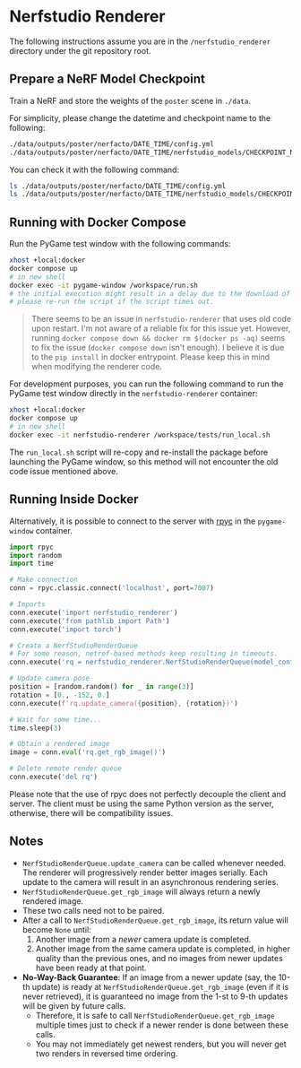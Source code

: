 # Nerfstudio Renderer

The following instructions assume you are in the `/nerfstudio_renderer` directory under the git repository root.

## Prepare a NeRF Model Checkpoint

Train a NeRF and store the weights of the `poster` scene in `./data`.

For simplicity, please change the datetime and checkpoint name to the following:

```sh
./data/outputs/poster/nerfacto/DATE_TIME/config.yml
./data/outputs/poster/nerfacto/DATE_TIME/nerfstudio_models/CHECKPOINT_NAME.ckpt
```

You can check it with the following command:

```sh
ls ./data/outputs/poster/nerfacto/DATE_TIME/config.yml
ls ./data/outputs/poster/nerfacto/DATE_TIME/nerfstudio_models/CHECKPOINT_NAME.ckpt
```

## Running with Docker Compose

Run the PyGame test window with the following commands:

```sh
xhost +local:docker
docker compose up
# in new shell
docker exec -it pygame-window /workspace/run.sh
# the initial execution might result in a delay due to the download of the pre-trained torch model.
# please re-run the script if the script times out.
```

> There seems to be an issue in `nerfstudio-renderer` that uses old code
> upon restart. I'm not aware of a reliable fix for this issue yet.
> However, running `docker compose down && docker rm $(docker ps -aq)`
> seems to fix the issue (`docker compose down` isn't enough). I believe
it is due to the `pip install` in docker entrypoint. Please keep this in
> mind when modifying the renderer code.

For development purposes, you can run the following command to run the
PyGame test window directly in the `nerfstudio-renderer` container:

```sh
xhost +local:docker
docker compose up
# in new shell
docker exec -it nerfstudio-renderer /workspace/tests/run_local.sh
```

The `run_local.sh` script will re-copy and re-install the package
before launching the PyGame window, so this method will not encounter
the old code issue mentioned above.

## Running Inside Docker

Alternatively, it is possible to connect to the server with [rpyc](https://github.com/tomerfiliba-org/rpyc) in the `pygame-window` container.

```python
import rpyc
import random
import time

# Make connection
conn = rpyc.classic.connect('localhost', port=7007)

# Imports
conn.execute('import nerfstudio_renderer')
conn.execute('from pathlib import Path')
conn.execute('import torch')

# Create a NerfStudioRenderQueue
# For some reason, netref-based methods keep resulting in timeouts.
conn.execute('rq = nerfstudio_renderer.NerfStudioRenderQueue(model_config_path=Path("/workspace/outputs/poster/nerfacto/DATE_TIME/config.yml"), checkpoint_path="/workspace/outputs/poster/nerfacto/DATE_TIME/nerfstudio_models/CHECKPOINT_NAME.ckpt", device=torch.device("cuda"))')

# Update camera pose
position = [random.random() for _ in range(3)]
rotation = [0., -152, 0.]
conn.execute(f'rq.update_camera({position}, {rotation})')

# Wait for some time...
time.sleep(3)

# Obtain a rendered image
image = conn.eval('rq.get_rgb_image()')

# Delete remote render queue
conn.execute('del rq')
```

Please note that the use of rpyc does not perfectly decouple the client and server. The client must be using the same Python version as the server, otherwise, there will be compatibility issues.

## Notes

- `NerfStudioRenderQueue.update_camera` can be called whenever needed. The renderer will progressively render better images serially. Each update to the camera will result in an asynchronous rendering series.
- `NerfStudioRenderQueue.get_rgb_image` will always return a newly rendered image.
- These two calls need not to be paired.
- After a call to `NerfStudioRenderQueue.get_rgb_image`, its return value will become `None` until:
  1. Another image from a *newer* camera update is completed.
  2. Another image from the same camera update is completed, in higher quality than the previous ones, and no images from newer updates have been ready at that point.
- **No-Way-Back Guarantee**: If an image from a newer update (say, the 10-th update) is ready at `NerfStudioRenderQueue.get_rgb_image` (even if it is never retrieved), it is guaranteed no image from the 1-st to 9-th updates will be given by future calls.
  - Therefore, it is safe to call `NerfStudioRenderQueue.get_rgb_image` multiple times just to check if a newer render is done between these calls.
  - You may not immediately get newest renders, but you will never get two renders in reversed time ordering.
